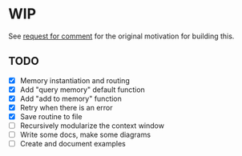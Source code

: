 # WIP

See [request for comment](motivation-rfc.md) for the original motivation for building this.

## TODO

- [x] Memory instantiation and routing
- [x] Add "query memory" default function
- [x] Add "add to memory" function
- [x] Retry when there is an error
- [x] Save routine to file
- [ ] Recursively modularize the context window
- [ ] Write some docs, make some diagrams
- [ ] Create and document examples
